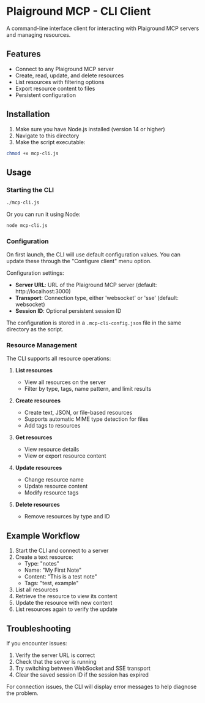# Plaiground MCP - CLI Client

A command-line interface client for interacting with Plaiground MCP servers and managing resources.

## Features

- Connect to any Plaiground MCP server
- Create, read, update, and delete resources
- List resources with filtering options
- Export resource content to files
- Persistent configuration

## Installation

1. Make sure you have Node.js installed (version 14 or higher)
2. Navigate to this directory
3. Make the script executable:

```bash
chmod +x mcp-cli.js
```

## Usage

### Starting the CLI

```bash
./mcp-cli.js
```

Or you can run it using Node:

```bash
node mcp-cli.js
```

### Configuration

On first launch, the CLI will use default configuration values. You can update these through the "Configure client" menu option.

Configuration settings:
- **Server URL**: URL of the Plaiground MCP server (default: http://localhost:3000)
- **Transport**: Connection type, either 'websocket' or 'sse' (default: websocket)
- **Session ID**: Optional persistent session ID

The configuration is stored in a `.mcp-cli-config.json` file in the same directory as the script.

### Resource Management

The CLI supports all resource operations:

1. **List resources**
   - View all resources on the server
   - Filter by type, tags, name pattern, and limit results

2. **Create resources**
   - Create text, JSON, or file-based resources
   - Supports automatic MIME type detection for files
   - Add tags to resources

3. **Get resources**
   - View resource details
   - View or export resource content

4. **Update resources**
   - Change resource name
   - Update resource content
   - Modify resource tags

5. **Delete resources**
   - Remove resources by type and ID

## Example Workflow

1. Start the CLI and connect to a server
2. Create a text resource:
   - Type: "notes"
   - Name: "My First Note"
   - Content: "This is a test note"
   - Tags: "test, example"
3. List all resources
4. Retrieve the resource to view its content
5. Update the resource with new content
6. List resources again to verify the update

## Troubleshooting

If you encounter issues:

1. Verify the server URL is correct
2. Check that the server is running
3. Try switching between WebSocket and SSE transport
4. Clear the saved session ID if the session has expired

For connection issues, the CLI will display error messages to help diagnose the problem. 